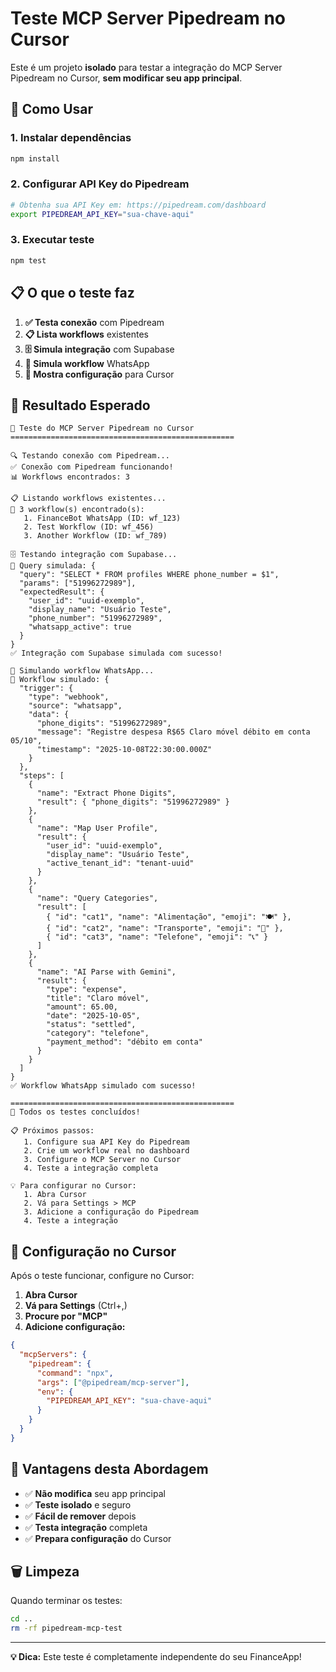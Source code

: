 # Teste MCP Server Pipedream no Cursor

Este é um projeto **isolado** para testar a integração do MCP Server Pipedream no Cursor, **sem modificar seu app principal**.

## 🚀 **Como Usar**

### **1. Instalar dependências**
```bash
npm install
```

### **2. Configurar API Key do Pipedream**
```bash
# Obtenha sua API Key em: https://pipedream.com/dashboard
export PIPEDREAM_API_KEY="sua-chave-aqui"
```

### **3. Executar teste**
```bash
npm test
```

## 📋 **O que o teste faz**

1. **✅ Testa conexão** com Pipedream
2. **📋 Lista workflows** existentes
3. **🗄️ Simula integração** com Supabase
4. **📱 Simula workflow** WhatsApp
5. **🔧 Mostra configuração** para Cursor

## 🎯 **Resultado Esperado**

```
🚀 Teste do MCP Server Pipedream no Cursor
==================================================

🔍 Testando conexão com Pipedream...
✅ Conexão com Pipedream funcionando!
📊 Workflows encontrados: 3

📋 Listando workflows existentes...
📝 3 workflow(s) encontrado(s):
   1. FinanceBot WhatsApp (ID: wf_123)
   2. Test Workflow (ID: wf_456)
   3. Another Workflow (ID: wf_789)

🗄️ Testando integração com Supabase...
📝 Query simulada: {
  "query": "SELECT * FROM profiles WHERE phone_number = $1",
  "params": ["51996272989"],
  "expectedResult": {
    "user_id": "uuid-exemplo",
    "display_name": "Usuário Teste",
    "phone_number": "51996272989",
    "whatsapp_active": true
  }
}
✅ Integração com Supabase simulada com sucesso!

📱 Simulando workflow WhatsApp...
📝 Workflow simulado: {
  "trigger": {
    "type": "webhook",
    "source": "whatsapp",
    "data": {
      "phone_digits": "51996272989",
      "message": "Registre despesa R$65 Claro móvel débito em conta 05/10",
      "timestamp": "2025-10-08T22:30:00.000Z"
    }
  },
  "steps": [
    {
      "name": "Extract Phone Digits",
      "result": { "phone_digits": "51996272989" }
    },
    {
      "name": "Map User Profile",
      "result": {
        "user_id": "uuid-exemplo",
        "display_name": "Usuário Teste",
        "active_tenant_id": "tenant-uuid"
      }
    },
    {
      "name": "Query Categories",
      "result": [
        { "id": "cat1", "name": "Alimentação", "emoji": "🍽️" },
        { "id": "cat2", "name": "Transporte", "emoji": "🚗" },
        { "id": "cat3", "name": "Telefone", "emoji": "📞" }
      ]
    },
    {
      "name": "AI Parse with Gemini",
      "result": {
        "type": "expense",
        "title": "Claro móvel",
        "amount": 65.00,
        "date": "2025-10-05",
        "status": "settled",
        "category": "telefone",
        "payment_method": "débito em conta"
      }
    }
  ]
}
✅ Workflow WhatsApp simulado com sucesso!

==================================================
🎉 Todos os testes concluídos!

📋 Próximos passos:
   1. Configure sua API Key do Pipedream
   2. Crie um workflow real no dashboard
   3. Configure o MCP Server no Cursor
   4. Teste a integração completa

💡 Para configurar no Cursor:
   1. Abra Cursor
   2. Vá para Settings > MCP
   3. Adicione a configuração do Pipedream
   4. Teste a integração
```

## 🔧 **Configuração no Cursor**

Após o teste funcionar, configure no Cursor:

1. **Abra Cursor**
2. **Vá para Settings** (Ctrl+,)
3. **Procure por "MCP"**
4. **Adicione configuração:**

```json
{
  "mcpServers": {
    "pipedream": {
      "command": "npx",
      "args": ["@pipedream/mcp-server"],
      "env": {
        "PIPEDREAM_API_KEY": "sua-chave-aqui"
      }
    }
  }
}
```

## 🎯 **Vantagens desta Abordagem**

- ✅ **Não modifica** seu app principal
- ✅ **Teste isolado** e seguro
- ✅ **Fácil de remover** depois
- ✅ **Testa integração** completa
- ✅ **Prepara configuração** do Cursor

## 🗑️ **Limpeza**

Quando terminar os testes:
```bash
cd ..
rm -rf pipedream-mcp-test
```

---

**💡 Dica:** Este teste é completamente independente do seu FinanceApp!
